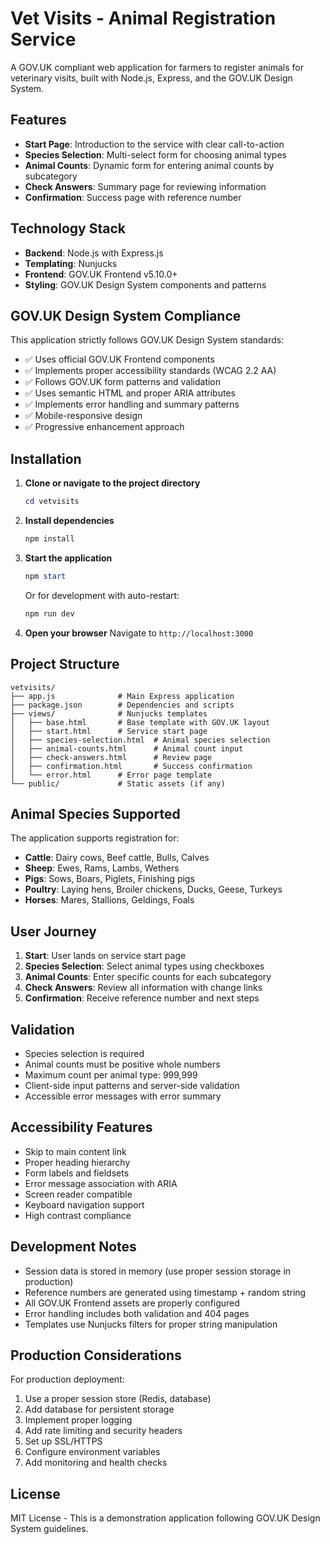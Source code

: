 # Vet Visits - Animal Registration Service

A GOV.UK compliant web application for farmers to register animals for veterinary visits, built with Node.js, Express, and the GOV.UK Design System.

## Features

- **Start Page**: Introduction to the service with clear call-to-action
- **Species Selection**: Multi-select form for choosing animal types
- **Animal Counts**: Dynamic form for entering animal counts by subcategory
- **Check Answers**: Summary page for reviewing information
- **Confirmation**: Success page with reference number

## Technology Stack

- **Backend**: Node.js with Express.js
- **Templating**: Nunjucks
- **Frontend**: GOV.UK Frontend v5.10.0+
- **Styling**: GOV.UK Design System components and patterns

## GOV.UK Design System Compliance

This application strictly follows GOV.UK Design System standards:

- ✅ Uses official GOV.UK Frontend components
- ✅ Implements proper accessibility standards (WCAG 2.2 AA)
- ✅ Follows GOV.UK form patterns and validation
- ✅ Uses semantic HTML and proper ARIA attributes
- ✅ Implements error handling and summary patterns
- ✅ Mobile-responsive design
- ✅ Progressive enhancement approach

## Installation

1. **Clone or navigate to the project directory**
   ```powershell
   cd vetvisits
   ```

2. **Install dependencies**
   ```powershell
   npm install
   ```

3. **Start the application**
   ```powershell
   npm start
   ```
   
   Or for development with auto-restart:
   ```powershell
   npm run dev
   ```

4. **Open your browser**
   Navigate to `http://localhost:3000`

## Project Structure

```
vetvisits/
├── app.js              # Main Express application
├── package.json        # Dependencies and scripts
├── views/              # Nunjucks templates
│   ├── base.html       # Base template with GOV.UK layout
│   ├── start.html      # Service start page
│   ├── species-selection.html  # Animal species selection
│   ├── animal-counts.html      # Animal count input
│   ├── check-answers.html      # Review page
│   ├── confirmation.html       # Success confirmation
│   └── error.html      # Error page template
└── public/             # Static assets (if any)
```

## Animal Species Supported

The application supports registration for:

- **Cattle**: Dairy cows, Beef cattle, Bulls, Calves
- **Sheep**: Ewes, Rams, Lambs, Wethers  
- **Pigs**: Sows, Boars, Piglets, Finishing pigs
- **Poultry**: Laying hens, Broiler chickens, Ducks, Geese, Turkeys
- **Horses**: Mares, Stallions, Geldings, Foals

## User Journey

1. **Start**: User lands on service start page
2. **Species Selection**: Select animal types using checkboxes
3. **Animal Counts**: Enter specific counts for each subcategory
4. **Check Answers**: Review all information with change links
5. **Confirmation**: Receive reference number and next steps

## Validation

- Species selection is required
- Animal counts must be positive whole numbers
- Maximum count per animal type: 999,999
- Client-side input patterns and server-side validation
- Accessible error messages with error summary

## Accessibility Features

- Skip to main content link
- Proper heading hierarchy
- Form labels and fieldsets
- Error message association with ARIA
- Screen reader compatible
- Keyboard navigation support
- High contrast compliance

## Development Notes

- Session data is stored in memory (use proper session storage in production)
- Reference numbers are generated using timestamp + random string
- All GOV.UK Frontend assets are properly configured
- Error handling includes both validation and 404 pages
- Templates use Nunjucks filters for proper string manipulation

## Production Considerations

For production deployment:

1. Use a proper session store (Redis, database)
2. Add database for persistent storage
3. Implement proper logging
4. Add rate limiting and security headers
5. Set up SSL/HTTPS
6. Configure environment variables
7. Add monitoring and health checks

## License

MIT License - This is a demonstration application following GOV.UK Design System guidelines.
